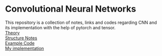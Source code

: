 # Convolutional Neural Networks

This repository is a collection of notes, links and codes regarding CNN and its implementation with the help of pytorch and tensor.
<br>
[Theory]()
<br>
[Structure Notes]()
<br>
[Example Code]()
<br>
[My implementation]()



